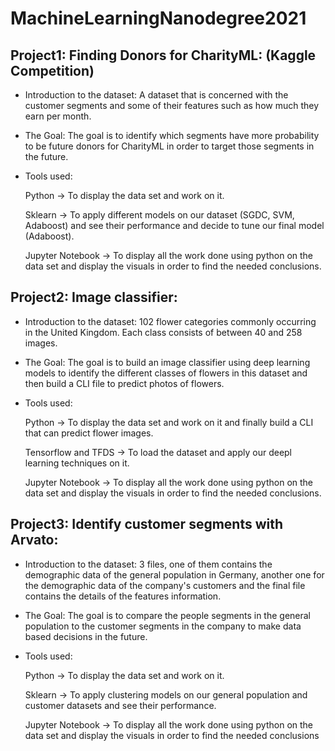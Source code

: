 # MachineLearningNanodegree2021

## Project1: Finding Donors for CharityML: (Kaggle Competition)

* Introduction to the dataset: A dataset that is concerned with the customer segments and some of their features such as how much they earn per month. 

* The Goal: The goal is to identify which segments have more probability to be future donors for CharityML in order to target those segments in the future. 

* Tools used: 
    
    Python -> To display the data set and work on it. 

    Sklearn -> To apply different models on our dataset (SGDC, SVM, Adaboost) and see their performance and decide to tune our final model (Adaboost).
    
    Jupyter Notebook -> To display all the work done using python on the data set and display the visuals in order to find the needed conclusions.
    
## Project2: Image classifier:

* Introduction to the dataset: 102 flower categories commonly occurring in the United Kingdom. Each class consists of between 40 and 258 images. 

* The Goal: The goal is to build an image classifier using deep learning models to identify the different classes of flowers in this dataset and then build a CLI file to predict photos of flowers. 

* Tools used: 
    
    Python -> To display the data set and work on it and finally build a CLI that can predict flower images. 
    
    Tensorflow and TFDS -> To load the dataset and apply our deepl learning techniques on it.

    Jupyter Notebook -> To display all the work done using python on the data set and display the visuals in order to find the needed conclusions.
    
## Project3: Identify customer segments with Arvato:

* Introduction to the dataset: 3 files, one of them contains the demographic data of the general population in Germany, another one for the demographic data of the company's customers and the final file contains the details of the features information. 

* The Goal: The goal is to compare the people segments in the general population to the customer segments in the company to make data based decisions in the future. 

* Tools used: 
    
    Python -> To display the data set and work on it.
    
    Sklearn -> To apply clustering models on our general population and customer datasets and see their performance.

    Jupyter Notebook -> To display all the work done using python on the data set and display the visuals in order to find the needed conclusions
            
            
